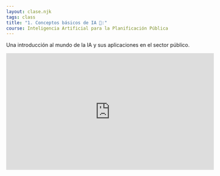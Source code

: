 ```yaml
---
layout: clase.njk
tags: class
title: "1. Conceptos básicos de IA 🤖:"
course: Inteligencia Artificial para la Planificación Pública
---
```

Una introducción al mundo de la IA y sus aplicaciones en el sector público.

<iframe width="560" height="315" src="https://www.youtube.com/embed/6MOQBVyWKq0?si=k3_4qr7K53EkZnpt" title="YouTube video player" frameborder="0" allow="accelerometer; autoplay; clipboard-write; encrypted-media; gyroscope; picture-in-picture; web-share" referrerpolicy="strict-origin-when-cross-origin" allowfullscreen></iframe>